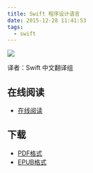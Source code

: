 ```yaml
---
title: Swift 程序设计语言
date: 2015-12-28 11:41:53
tags:
  - swift
---
```


![](https://ek8whxe.cloudimg.io/s/width/226/https://www.gitbook.com/cover/book/numbbbbb/-the-swift-programming-language-.jpg?build=1439249362341&v=12.0.2)

译者：Swift 中文翻译组

<!--more-->

## 在线阅读 ##

+ [在线阅读](http://wiki.jikexueyuan.com/project/swift/)

## 下载 ##

+ [PDF格式](http://wiki.jikexueyuan.com/download/swift/pdf/)
+ [EPUB格式](http://wiki.jikexueyuan.com/download/swift/epub/)